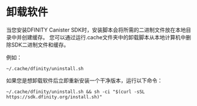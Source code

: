 # 卸载软件

当您安装DFINITY Canister SDK时，安装脚本会将所需的二进制文件放在本地目录中并创建缓存。 您可以通过运行.cache文件夹中的卸载脚本从本地计算机中删除SDK二进制文件和缓存。

例如：

```text
~/.cache/dfinity/uninstall.sh
```

如果您是想卸载软件后立即重新安装一个干净版本，运行以下命令：

```text
~/.cache/dfinity/uninstall.sh && sh -ci "$(curl -sSL https://sdk.dfinity.org/install.sh)"
```

